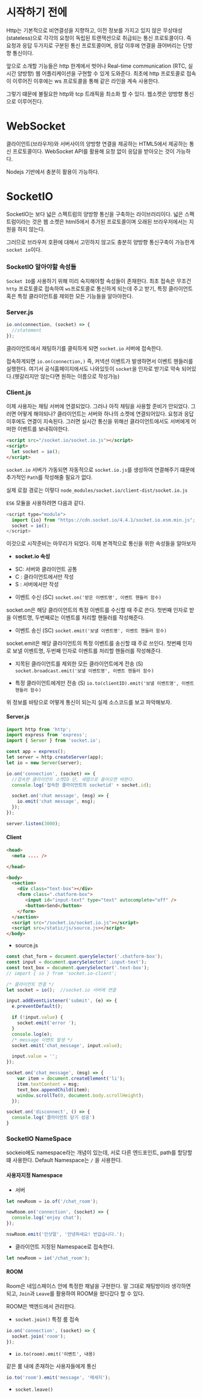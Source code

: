 # 시작하기 전에

Http는 기본적으로 비연결성을 지향하고, 이전 정보를 가지고 있지 않은 무상태성(stateless)으로 각각의 요청이 독립된 트랜잭션으로 취급되는 통신 프로토콜이다.
즉 요청과 응답 두가지로 구분된 통신 프로토콜이며, 응답 이후에 연결을 끊어버리는 단방향 통신이다.

앞으로 소개할 기능들은 http 한계에서 벗어나 Real-time communication (RTC, 실시간 양방향) 웹 어플리케이션을 구현할 수 있게 도와준다. 최초에 http 프로토콜로 접속이 이루어진 이후에는 ws 프로토콜을 통해 같은 라인을 계속 사용한다.

그렇기 떄문에 불필요한 http와 tcp 트래픽을 최소화 할 수 있다. 웹소켓은 양방향 통신으로 이루어진다.

# WebSocket

클라이언트(브라우저)와 서버사이의 양방향 연결을 제공하는 HTML5에서 제공하는 통신 프로토콜이다. WebSocket API를 활용해 요청 없이 응답을 받아오는 것이 가능하다.

Nodejs 기반에서 충분히 활용이 가능하다.

# SocketIO

SocketIO는 보다 넓은 스펙트럼의 양방향 통신을 구축하는 라이브러리이다. 넓은 스펙트럼이라는 것은 웹 소켓은 html5에서 추가된 프로토콜이며 오래된 브라우저에서는 지원을 하지 않는다.

그러므로 브라우저 호환에 대해서 고민하지 않고도 충분히 양방향 통신구축이 가능한게 `socket io`이다.

### SocketIO 알아야할 속성들

`Socket IO`를 사용하기 위해 미리 숙지해야할 속성들이 존재한다. 최초 접속은 무조건 `http` 프로토콜로 접속하여 `ws`프로토콜로 통신하게 되는데 주고 받기, 특정 클라이언트 혹은 특정 클라이언트를 제외한 모든 기능들을 알아야한다.

### Server.js

```js
io.on(connection, (socket) => {
  //statement
});
```

클라이언트에서 채팅하기를 클릭하게 되면 `socket.io` 서버에 접속한다.

접속하게되면 `io.on(connection,)` 즉, 커넥션 이벤트가 발생하면서 이벤트 헨들러를 실행한다. 여기서 공식홈페이지에서도 나와있듯이 `socket`을 인자로 받기로 약속 되어있다.(헷갈리지만 않는다면 원하는 이름으로 작성가능)

### Client.js

이제 사용자는 채팅 서버에 연결되었다. 그러나 아직 채팅을 사용할 준비가 안되었다. 그러면 어떻게 해야되나? 클라이언트는 서버와 하나의 소켓에 연결되어있다. 요청과 응답이후에도 연결이 지속된다. 그러면 실시간 통신을 위해선 클라이언트에서도 서버에게 어떠한 이벤트를 보내줘야한다.

```html
<script src="/socket.io/socket.io.js"></script>
<script>
  let socket = io();
</script>
```

`socket.io` 서버가 가동되면 자동적으로 `socket.io.js`를 생성하여 연결해주기 떄문에 추가적인 `Path`를 작성해줄 필요가 없다.

실제 로컬 경로는 이렇다
`node_modules/socket.io/client-dist/socket.io.js`

`ES6` 모듈을 사용하려면 다음과 같다.

```js
<script type="module">
  import {io} from "https://cdn.socket.io/4.4.1/socket.io.esm.min.js"; const
  socket = io();
</script>
```

이것으로 시작준비는 마무리가 되었다. 이제 본격적으로 통신을 위한 속성들을 알아보자

- **socket.io 속성**

* SC: 서버와 클라이언트 공통
* C : 클라이언트에서만 작성
* S : 서버에서만 작성

- 이벤트 수신 (SC)
  `socket.on('받은 이벤트명', 이벤트 핸들러 함수)`

socket.on은 해당 클라이언트의 특정 이벤트를 수신할 때 주로 쓴다. 첫번째 인자로 받을 이벤트명, 두번째로는 이벤트를 처리할 핸들러를 작성해준다.

- 이벤트 송신 (SC)
  `socket.emit('보낼 이벤트명', 이벤트 핸들러 함수)`

socket.emit은 해당 클라이언트의 특정 이벤트를 송신할 떄 주로 쓰인다.
첫번째 인자로 보낼 이벤트명, 두번째 인자로 이벤트를 처리할 핸들러를 작성해준다.

- 지목된 클라이언트를 제외한 모든 클라이언트에게 전송 (S)
  `socket.broadcast.emit('보낼 이벤트명', 이벤트 헨들러 함수)`

- 특정 클라이언트에게만 전송 (S)
  `io.to(clientID).emit('보낼 이벤트명', 이벤트 헨들러 함수)`

위 정보를 바탕으로 어떻게 통신이 되는지 실제 소스코드를 보고 파악해보자.

#### Server.js

```js
import http from 'http';
import express from 'express';
import { Server } from 'socket.io';

const app = express();
let server = http.createServer(app);
let io = new Server(server);

io.on('connection', (socket) => {
  //접속한 클라이언트 소켓ID 단, 새탭으로 들어오면 바뀐다.
  console.log('접속한 클라이언트의 socketid' + socket.id);

  socket.on('chat message', (msg) => {
    io.emit('chat message', msg);
  });
});

server.listen(3000);
```

#### Client

```html
<head>
  <meta .... />

</head>

<body>
  <section>
    <div class="text-box"></div>
    <form class=".chatform-box">
       <input id="input-text" type="text" autocomplete="off" />
       <button>Send</button>
    </form>
  </section>
  <script src="/socket.io/socket.io.js"></script>
  <script src=/static/js/source.js></script>
</body>
```

- source.js

```js
const chat_form = document.querySelector('.chatform-box');
const input = document.querySelector('.input-text');
const text_box = document.querySelector('.text-box');
// import { io } from 'socket.io-client';

/* 클라이언트 연결 */
let socket = io();  //socket.io 서버에 연결

input.addEventListener('submit', (e) => {
  e.preventDefault();

  if (!input.value) {
    socket.emit('error ');
  }
  console.log(e);
  /* message 이벤트 발생 */
  socket.emit('chat_message', input.value);

  input.value = '';
});

socket.on('chat_message', (msg) => {
    var item = document.createElement('li');
    item.textContent = msg;
    text_box.appendChild(item);
    window.scrollTo(0, document.body.scrollHeight);
  });

socket.on('disconnect', () => {
  console.log('클라이언트 닫기 성공')
}
```

### SocketIO NameSpace

sockeio에도 namespace라는 개념이 있는데, 서로 다른 엔드포인트, path를 할당할 떄 사용한다. Default Namespace는 `/` 을 사용한다.

#### 사용자지정 Namespace

- 서버

```js
let newRoom = io.of('/chat_room');

newRoom.on('connection', (socket) => {
  console.log('enjoy chat');
});

nswRoom.emit('인삿말', '안녕하세요! 반갑습니다.');
```

- 클라이언트
  지정된 Namespace로 접속한다.

```js
let newRoom = io('/chat_room');
```

#### ROOM

Room은 네임스페이스 안에 특정한 채널을 구현한다. 말 그대로 채팅방이라 생각하면 되고, `Join`과 `Leave`를 활용하여 ROOM을 왔다갔다 할 수 있다.

ROOM은 백엔드에서 관리한다.

- `socket.join()`
  특정 룸 접속

```js
io.on('connection', (socket) => {
  socket.join('room');
});
```

- `io.to(room).emit('이벤트', 내용)`

같은 룸 내에 존재하는 사용자들에게 통신

```js
io.to('room').emit('message', '메세지');
```

- `socket.leave()`
